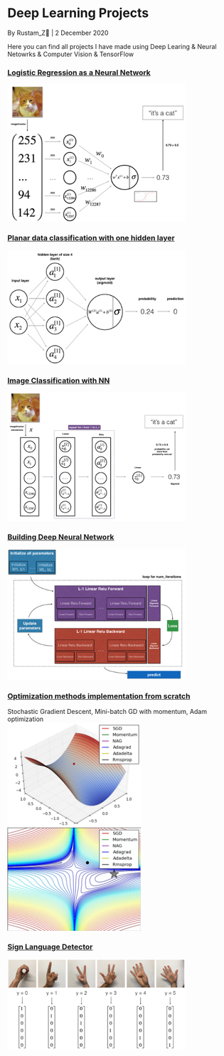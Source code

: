 # Deep Learning Projects 

By Rustam_Z🚀 | 2 December 2020

Here you can find all projects I have made using Deep Learing & Neural Netowrks & Computer Vision & TensorFlow

### [Logistic Regression as a Neural Network](Logistic-Regression-as-a-Neural-Network)
<img src="img/LogReg_kiank.png" width=400>

### [Planar data classification with one hidden layer](Planar-data-classification-with-one-hidden-layer)
<img src="img/classification_kiank.png" width=400>

### [Image Classification with NN](Image-Classification-with-NN)
<img src="img/LlayerNN_kiank.png" width=400>

### [Building Deep Neural Network](Building-Deep-Neural-Network)
<img src="img/final outline.png" width=400>

### [Optimization methods implementation from scratch](Optimization_Methods) 
Stochastic Gradient Descent, Mini-batch GD with momentum, Adam optimization
<br><img src="img/opt1.gif" width=300><img src="img/opt2.gif" width=300>

### [Sign Language Detector](TensorFlow)
<img src="img/hands.png" width=400>